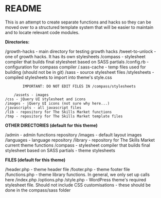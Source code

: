README
======

This is an attempt to create separate functions and hacks so they 
can be moved over to a structured template system that will be 
easier to maintain and to locate relevant code modules.

**Directories:**

/growth-hacks - main directory for testing growth hacks
	/tweet-to-unlock - one of growth hacks. It has its own stylesheets
		/compass - stylesheet compiler that builds final stylesheet based on SASS partials
			/config.rb - configuration for compass compiler
			/.sass-cache - temp files used for building (should not be in git)
			/sass - source stylesheet files
			/stylesheets - compiled stylesheets to import into theme's style.css

			IMPORTANT: DO NOT EDIT FILES IN /compass/stylesheets

		/assets - images
	/css - jQuery UI stylesheet and icons
	/images - jQuery UI icons (not sure why here...)
	/javascripts - all javascript files
	/lib - repository for The Skills Market functions
	/tmp - repository for The Skills Market template files

**OTHER DIRECTORIES (default for this theme)**

/admin - admin functions repository
/images - default layout images
/languages - language repository
/library - repository for The Skills Market current theme functions
/compass - stylesheet compiler that builds final stylesheet based on SASS partials - theme stylesheets

**FILES (default for this theme)**

/header.php - theme header file
/footer.php - theme footer file
/functions.php - theme library functions. In general, we only set up calls here
/index.php
/options.php
/style.php - WordPress theme's required stylesheet file. Should not include CSS
			 customisations - these should be done in the compass/sass folder
